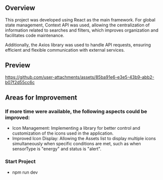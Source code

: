 ## Overview

This project was developed using React as the main framework. For global state management, Context API was used, allowing the centralization of information related to searches and filters, which improves organization and facilitates code maintenance.

Additionally, the Axios library was used to handle API requests, ensuring efficient and flexible communication with external services.

## Preview
https://github.com/user-attachments/assets/85ba91e6-e3e5-43b9-abb2-b07f2d55cc6c

## Areas for Improvement
### If more time were available, the following aspects could be improved:
- Icon Management: Implementing a library for better control and customization of the icons used in the application.
- Improved Icon Display: Allowing the Assets list to display multiple icons simultaneously when specific conditions are met, such as when sensorType is "energy" and status is "alert".

### Start Project
- npm run dev
